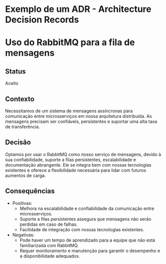 # Exemplo de um ADR - Architecture Decision Records 

# Uso do RabbitMQ para a fila de mensagens

## Status
Aceito

## Contexto
Necessitamos de um sistema de mensagens assíncronas para comunicação entre microsserviços em nossa arquitetura distribuída. As mensagens precisam ser confiáveis, persistentes e suportar uma alta taxa de transferência.

## Decisão
Optamos por usar o RabbitMQ como nosso serviço de mensagens, devido à sua confiabilidade, suporte a filas persistentes, escalabilidade e documentação abrangente. Ele se integra bem com nossas tecnologias existentes e oferece a flexibilidade necessária para lidar com futuros aumentos de carga.

## Consequências
- Positivas:
  - Melhora na escalabilidade e confiabilidade da comunicação entre microsserviços.
  - Suporte a filas persistentes assegura que mensagens não serão perdidas em caso de falhas.
  - Facilidade de integração com nossas tecnologias existentes.
- Negativas:
  - Pode haver um tempo de aprendizado para a equipe que não está familiarizada com RabbitMQ.
  - Requer monitoramento e manutenção para garantir o desempenho e a disponibilidade adequados.
